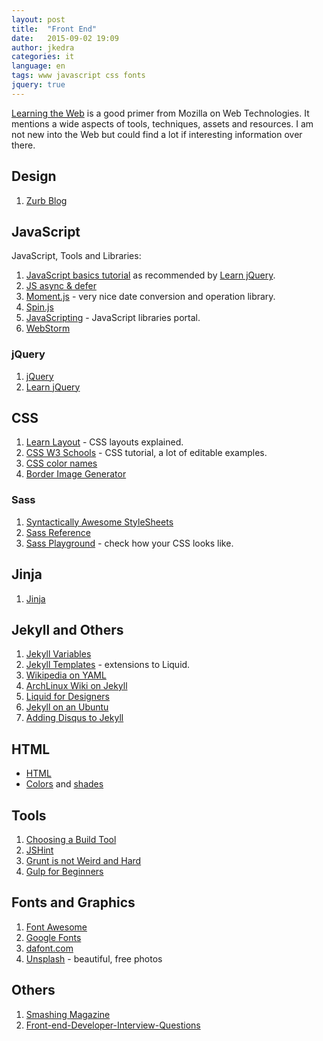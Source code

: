 ```yaml
---
layout: post
title:  "Front End"
date:   2015-09-02 19:09
author: jkedra
categories: it
language: en
tags: www javascript css fonts
jquery: true
---
```


[Learning the Web][ltw] is a good primer from Mozilla on Web Technologies.
It mentions a wide aspects of tools, techniques, assets and resources.
I am not new into the Web but could find a lot if interesting information
over there.

## Design
1. [Zurb Blog](http://zurb.com/blog)

## JavaScript
JavaScript, Tools and Libraries:

1. [JavaScript basics tutorial](js-basics) as recommended by [Learn jQuery][jql].
2. [JS async & defer](http://davidwalsh.name/html5-async)
3. [Moment.js](http://momentjs.com) - very nice date conversion and operation
   library.
4. [Spin.js](http://spin.js.org/) 
5. [JavaScripting](https://www.javascripting.com/) - JavaScript libraries
   portal.
5. [WebStorm](https://www.jetbrains.com/webstorm/specials/webstorm/webstorm.html)

### jQuery
1. [jQuery]
2. [Learn jQuery][jql]

## CSS
1. [Learn Layout](http://learnlayout.com/) - CSS layouts explained.
2. [CSS W3 Schools][csslrn1] - CSS tutorial, a lot of editable examples.
3. [CSS color names][csscol1]
4. [Border Image Generator](http://border-image.com)

### Sass
1. [Syntactically Awesome StyleSheets][Sass]
2. [Sass Reference][sassref]
3. [Sass Playground](https://www.sassmeister.com/) - check how your CSS looks like.


## Jinja
1. [Jinja]

## Jekyll and Others
1. [Jekyll Variables](http://jekyllrb.com/docs/variables/)
2. [Jekyll Templates](https://jekyllrb.com/docs/templates/) -
   extensions to Liquid.
3. [Wikipedia on YAML](https://en.wikipedia.org/wiki/YAML)
4. [ArchLinux Wiki on Jekyll](https://wiki.archlinux.org/index.php/Jekyll)
5. [Liquid for Designers](https://github.com/Shopify/liquid/wiki/Liquid-for-Designers)
6. [Jekyll on an Ubuntu](https://www.digitalocean.com/community/tutorials/how-to-get-started-with-jekyll-on-an-ubuntu-vps)
7. [Adding Disqus to Jekyll](http://www.perfectlyrandom.org/2014/06/29/adding-disqus-to-your-jekyll-powered-github-pages/)

## HTML
* [HTML](http://www.w3schools.com/html/)
* [Colors](https://www.w3schools.com/colors/colors_names.asp) and [shades](https://www.w3schools.com/colors/colors_shades.asp)

## Tools
1. [Choosing a Build Tool](http://zellwk.com/blog/choosing-a-build-tool/)
2. [JSHint](http://jshint.com/)
3. [Grunt is not Weird and Hard](https://24ways.org/2013/grunt-is-not-weird-and-hard/)
4. [Gulp for Beginners](https://css-tricks.com/gulp-for-beginners/)

## Fonts and Graphics
1. [Font Awesome](http://fontawesome.io)
2. [Google Fonts](https://fonts.google.com/)
3. [dafont.com](https://www.dafont.com/)
3. [Unsplash](https://unsplash.com) - beautiful, free photos

## Others
1. [Smashing Magazine](http://www.smashingmagazine.com/)
2. [Front-end-Developer-Interview-Questions][interview]

[csslrn1]:     http://www.w3schools.com/css/
[cssref1]:     http://www.w3schools.com/cssref/
[csscol1]:     http://www.w3schools.com/cssref/css_colornames.asp
[ltw]:         https://developer.mozilla.org/en-US/Learn
[js-basics]:   https://developer.mozilla.org/en-US/Learn/Getting_started_with_the_web/JavaScript_basics
[jquery]:      https://jquery.com/
[jql]:         http://learn.jquery.com/
[jinja]:       http://jinja.pocoo.org/
[jekyll]:      http://jekyllrb.com
[jekyll-gh]:   https://github.com/jekyll/jekyll
[jekyll-help]: https://github.com/jekyll/jekyll-help
[liquid]:      http://liquidmarkup.org/
[textile]:     http://redcloth.org/textile
[md]:          http://daringfireball.net/projects/markdown/
[sass]:        http://sass-lang.com/guide
[sassref]:     http://sass-lang.com/documentation/file.SASS_REFERENCE.html
[interview]:	https://github.com/h5bp/Front-end-Developer-Interview-Questions
